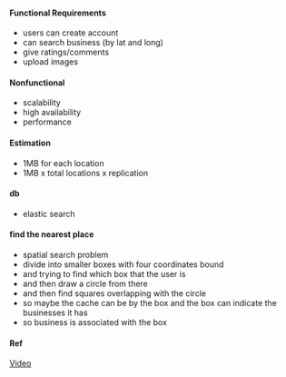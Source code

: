 #### Functional Requirements
- users can create account
- can search business (by lat and long)
- give ratings/comments
- upload images

#### Nonfunctional
- scalability
- high availability
- performance

#### Estimation
- 1MB for each location
- 1MB x total locations x replication


#### db
- elastic search

#### find the nearest place
- spatial search problem
- divide into smaller boxes with four coordinates bound
- and trying to find which box that the user is
- and then draw a circle from there
- and then find squares overlapping with the circle
- so maybe the cache can be by the box and the box can indicate the businesses it has
- so business is associated with the box

#### Ref
[Video](https://www.youtube.com/watch?v=TCP5iPy8xqo)
